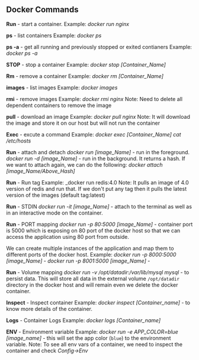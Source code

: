 ## Docker Commands

__Run__ - start a container.
Example: _docker run nginx_

__ps__ - list containers
Example: _docker ps_

__ps -a__ - get all running and previously stopped or exited contianers
Example: _docker ps -a_

__STOP__ - stop a container
Example: _docker stop [Container_Name]_

__Rm__ - remove a container
Example: _docker rm [Container_Name]_

__images__ - list images
Example: _docker images_

__rmi__ - remove images
Example: _docker rmi nginx_
Note: Need to delete all dependent containers to remove the image

__pull__ - download an image
Example: _docker pull nginx_
Note: It will download the image and store it on our host but will  not run the container

__Exec__ - excute a command
Example: _docker exec [Container_Name] cat /etc/hosts_

__Run__ - attach and detach
_docker run [image_Name]_ - run in the foreground.
_docker run -d [image_Name]_ - run in the background. It returns a hash.
If we want to attach again, we can do the following:
_docker attach [image_Name/Above_Hash]_

__Run__ - Run tag
Example: _docker run redis:4.0
Note: It pulls an image of 4.0 version of redis and run that. If we don't put any tag then it pulls the latest version of the images (default tag:latest)

__Run__ - STDIN
_docker run -it [image_Name]_ - attach to the terminal as well as in an interactive mode on the container.

__Run__ - PORT mapping
_docker run -p  80:5000 [image_Name]_ - container port is 5000 which is exposing on 80 port of the docker host so that we can access the application using 80 port from outside.

We can create multiple instances of the application and map them to different  ports of the docker host.
Example: 
_docker run -p  8000:5000 [image_Name]_ - 
_docker run -p  8001:5000 [image_Name]_ - 

__Run__ - Volume mapping
_docker run -v /opt/datadir:/var/lib/mysql mysql_ - to persist data. This will store all data in the external volume `/opt/datadir` directory in the docker host and will remain even we delete the docker container. 

__Inspect__ - Inspect container
Example: _docker inspect [Container_name]_ - to know more details of the container.

__Logs__ - Container Logs
Example: _docker logs [Container_name]_

__ENV__ - Environment variable
Example: _docker run -e APP_COLOR=blue [image_name]_ - this will set the app color (`blue`) to the environment variable.
Note: To see all env vars of a container, we need to inspect the container and check _Config->Env_